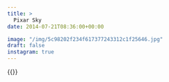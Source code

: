 ```yaml
---
title: >
  Pixar Sky
date: 2014-07-21T08:36:00+00:00

image: "/img/5c98202f234f617377243312c1f25646.jpg"
draft: false
instagram: true
---
```


{{<photo src="/img/5c98202f234f617377243312c1f25646.jpg">}}
